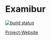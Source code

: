 # Examibur

[![build status](https://gitlab.com/engineering-projekt/examibur/badges/master/build.svg)](https://gitlab.com/engineering-projekt/examibur/commits/master)


[Project-Website](https://examibur.github.io/)
